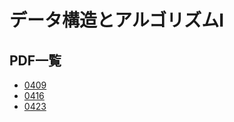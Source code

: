 # データ構造とアルゴリズムI
## PDF一覧
- [0409](0409/report.pdf)
- [0416](0416/report.pdf)
- [0423](0423/report.pdf)
